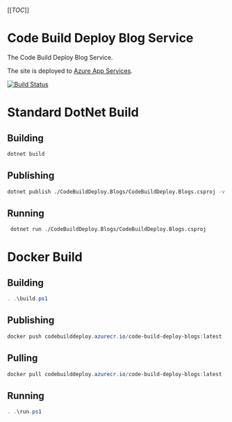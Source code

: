 [[_TOC_]]

# Code Build Deploy Blog Service

The Code Build Deploy Blog Service.

The site is deployed to [Azure App Services](https://azure.microsoft.com/en-gb/products/app-service).

[![Build Status](https://markpollard.visualstudio.com/CodeBuildDeploy/_apis/build/status%2FCodeBuildDeploy.Blogs?branchName=master)](https://markpollard.visualstudio.com/CodeBuildDeploy/_build/latest?definitionId=4&branchName=master)

# Standard DotNet Build

## Building

```bash
dotnet build
```

## Publishing

```bash
dotnet publish ./CodeBuildDeploy.Blogs/CodeBuildDeploy.Blogs.csproj -v n --framework net8.0 --self-contained:false --no-restore -o ./publish/net8.0
```

## Running

```bash
 dotnet run ./CodeBuildDeploy.Blogs/CodeBuildDeploy.Blogs.csproj
```

# Docker Build

## Building

```powershell
. .\build.ps1
```

## Publishing

```powershell
docker push codebuilddeploy.azurecr.io/code-build-deploy-blogs:latest
```

## Pulling

```powershell
docker pull codebuilddeploy.azurecr.io/code-build-deploy-blogs:latest
```

## Running

```powershell
. .\run.ps1
```